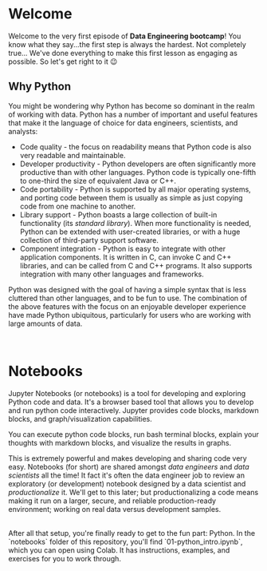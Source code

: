 # Welcome

Welcome to the very first episode of **Data Engineering bootcamp**! You know what they say...the first step is always the hardest. Not completely true... We've done everything to make this first lesson as engaging as possible. So let's get right to it 😉

## Why Python

You might be wondering why Python has become so dominant in the realm of working with data. Python has a number of important and useful features that make it the language of choice for data engineers, scientists, and analysts:

- Code quality - the focus on readability means that Python code is also very readable and maintainable.
- Developer productivity - Python developers are often significantly more productive than with other languages. Python code is typically one-fifth to one-third the size of equivalent Java or C++.
- Code portability - Python is supported by all major operating systems, and porting code between them is usually as simple as just copying code from one machine to another.
- Library support - Python boasts a large collection of built-in functionality (its *standard library*). When more functionality is needed, Python can be extended with user-created libraries, or with a huge collection of third-party support software.
- Component integration - Python is easy to integrate with other application components. It is written in C, can invoke C and C++ libraries, and can be called from C and C++ programs. It also supports integration with many other languages and frameworks.

Python was designed with the goal of having a simple syntax that is less cluttered than other languages, and to be fun to use. The combination of the above features with the focus on an enjoyable developer experience have made Python ubiquitous, particularly for users who are working with large amounts of data.

<br>


# Notebooks

Jupyter Notebooks (or notebooks) is a tool for developing and exploring Python code and data. It's a browser based tool that allows you to develop and run python code interactively. Jupyter provides code blocks, markdown blocks, and graph/visualization capabilities. 

You can execute python code blocks, run bash terminal blocks, explain your thoughts with markdown blocks, and visualize the results in graphs.

This is extremely powerful and makes developing and sharing code very easy. Notebooks (for short) are shared amongst _data engineers_ and _data scientists_ all the time! It fact it's often the data engineer job to review an exploratory (or development) notebook designed by a data scientist and _productionalize_ it. We'll get to this later; but productionalizing a code means making it run on a larger, secure, and reliable production-ready environment; working on real data versus development samples.

<br>
After all that setup, you're finally ready to get to the fun part: Python. In the `notebooks` folder of this repository, you'll find `01-python_intro.ipynb`, which you can open using Colab. It has instructions, examples, and exercises for you to work through.


